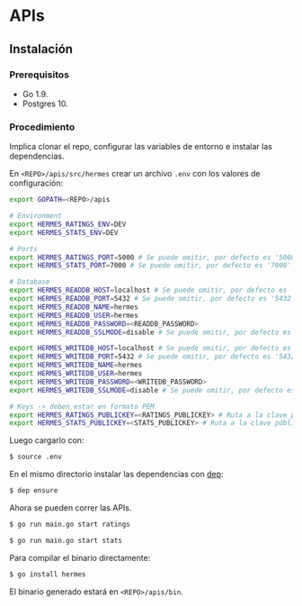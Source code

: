 # APIs

## Instalación

### Prerequisitos

- Go 1.9.
- Postgres 10.

### Procedimiento

Implica clonar el repo, configurar las variables de entorno e instalar las dependencias.

En `<REPO>/apis/src/hermes` crear un archivo `.env` con los valores de configuración:

```bash
export GOPATH=<REPO>/apis

# Environment
export HERMES_RATINGS_ENV=DEV
export HERMES_STATS_ENV=DEV

# Ports
export HERMES_RATINGS_PORT=5000 # Se puede omitir, por defecto es '5000'
export HERMES_STATS_PORT=7000 # Se puede omitir, por defecto es '7000'

# Database
export HERMES_READDB_HOST=localhost # Se puede omitir, por defecto es 'localhost'
export HERMES_READDB_PORT=5432 # Se puede omitir, por defecto es '5432'
export HERMES_READDB_NAME=hermes
export HERMES_READDB_USER=hermes
export HERMES_READDB_PASSWORD=<READDB_PASSWORD>
export HERMES_READDB_SSLMODE=disable # Se puede omitir, por defecto es 'disable'.

export HERMES_WRITEDB_HOST=localhost # Se puede omitir, por defecto es 'localhost'
export HERMES_WRITEDB_PORT=5432 # Se puede omitir, por defecto es '5432'
export HERMES_WRITEDB_NAME=hermes
export HERMES_WRITEDB_USER=hermes
export HERMES_WRITEDB_PASSWORD=<WRITEDB_PASSWORD>
export HERMES_WRITEDB_SSLMODE=disable # Se puede omitir, por defecto es 'disable'.

# Keys -> deben estar en formato PEM
export HERMES_RATINGS_PUBLICKEY=<RATINGS_PUBLICKEY> # Ruta a la clave pública para la autenticación JWT
export HERMES_STATS_PUBLICKEY=<STATS_PUBLICKEY> # Ruta a la clave pública para la autenticación JWT
```

Luego cargarlo con:

```bash
$ source .env
```

En el mismo directorio instalar las dependencias con [dep](https://github.com/golang/dep):

```bash
$ dep ensure
```

Ahora se pueden correr las APIs.

```bash
$ go run main.go start ratings
```

```bash
$ go run main.go start stats
```

Para compilar el binario directamente:

```bash
$ go install hermes
```

El binario generado estará en `<REPO>/apis/bin`.